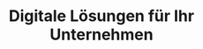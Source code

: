 ---
title: Digitale Lösungen für Ihr Unternehmen
description: Der Dienstleister für IT-Consulting, Managed Services, Software Solutions und Cybersecurity in Hannover. Ihr Partner für die Digitalisierung Ihres Unternehmens!
heroSection:
  title: Digitale Lösungen für Ihr Unternehmen
  description: Wir finden nachhaltige Lösungen für Ihre digitalen Herausforderungen damit Sie sich auf Ihre Arbeit konzentrieren können.
servicesSection:
  title: Alles für Ihren digitalen Arbeitsplatz
  description: Gemeinsam entwickeln wir ein digitales Arbeitsumfeld, welches kurzfristige Verbesserungen und dauerhafte Zuverlässigkeit für Ihre Prozesse bietet.
  services:
    - name: IT-Beratung
      description: Wir unterstützen Sie von der Anforderungsanalyse über Konzeptionierung bis zur Mitarbeiterschulung in Ihrem Unternehmen.
      icon: <path stroke-linecap="round" stroke-linejoin="round" d="M20.25 8.511c.884.284 1.5 1.128 1.5 2.097v4.286c0 1.136-.847 2.1-1.98 2.193-.34.027-.68.052-1.02.072v3.091l-3-3c-1.354 0-2.694-.055-4.02-.163a2.115 2.115 0 01-.825-.242m9.345-8.334a2.126 2.126 0 00-.476-.095 48.64 48.64 0 00-8.048 0c-1.131.094-1.976 1.057-1.976 2.192v4.286c0 .837.46 1.58 1.155 1.951m9.345-8.334V6.637c0-1.621-1.152-3.026-2.76-3.235A48.455 48.455 0 0011.25 3c-2.115 0-4.198.137-6.24.402-1.608.209-2.76 1.614-2.76 3.235v6.226c0 1.621 1.152 3.026 2.76 3.235.577.075 1.157.14 1.74.194V21l4.155-4.155"></path>
    - name: Managed Services
      description: Wir übernehmen die Einrichtung und die anschließende Betreuung Ihrer IT-Systeme damit Sie sich auf diese verlassen können.
      icon: <path stroke-linecap="round" stroke-linejoin="round" d="M5.25 14.25h13.5m-13.5 0a3 3 0 01-3-3m3 3a3 3 0 100 6h13.5a3 3 0 100-6m-16.5-3a3 3 0 013-3h13.5a3 3 0 013 3m-19.5 0a4.5 4.5 0 01.9-2.7L5.737 5.1a3.375 3.375 0 012.7-1.35h7.126c1.062 0 2.062.5 2.7 1.35l2.587 3.45a4.5 4.5 0 01.9 2.7m0 0a3 3 0 01-3 3m0 3h.008v.008h-.008v-.008zm0-6h.008v.008h-.008v-.008zm-3 6h.008v.008h-.008v-.008zm0-6h.008v.008h-.008v-.008z"></path>
    - name: Informationssicherheit
      description: Ihre Daten sind die Grundlage Ihres Geschäftsprozesses. Wir helfen Ihnen dabei diese abzusichern, um Problemen vorzugreifen.
      icon: <path stroke-linecap="round" stroke-linejoin="round" d="M16.5 10.5V6.75a4.5 4.5 0 10-9 0v3.75m-.75 11.25h10.5a2.25 2.25 0 002.25-2.25v-6.75a2.25 2.25 0 00-2.25-2.25H6.75a2.25 2.25 0 00-2.25 2.25v6.75a2.25 2.25 0 002.25 2.25z"></path>
    - name: Softwareentwicklung
      description: Ob individuelle Schnittstellenentwicklung oder Anpassungen an Ihrer Webseite, wir entwickeln Software nach Ihren Wünschen.
      icon: <path stroke-linecap="round" stroke-linejoin="round" d="M6.75 7.5l3 2.25-3 2.25m4.5 0h3m-9 8.25h13.5A2.25 2.25 0 0021 18V6a2.25 2.25 0 00-2.25-2.25H5.25A2.25 2.25 0 003 6v12a2.25 2.25 0 002.25 2.25z"></path>
  carousel:
    - name: NABLE zum Monitoring Ihrer Systeme
      image: /uploads/services/NABLE_RMM.png
    - name: Microsoft 365 as a Service von HanovaTech
      image: /uploads/services/M365_Tools.png
teamSection:
  title: Unser Team 
  description: Wir sind ein dynamisches und junges Team, welches Ihnen bei der Digitalisierung Ihres Unternehmens mit tatendrang zur Seite steht.
  members:
    - name: Hashem Mahmoud
      role: Geschäftsführung
      specialty: Informationssicherheit
      image: https://profile-images.xing.com/images/ef2bdacbea9777e9ca72e6768dae5d3c-4/hashem-mahmoud.256x256.jpg
    - name: "<div style='height:32px;display:flex;align-items:center'><img src='/images/henry.png' alt='Mitarbeiter' style='height: 18px;' /></div>"
      role: Technische Leitung
      specialty: Softwareentwicklung
      image: https://avatars.githubusercontent.com/u/14221837
---